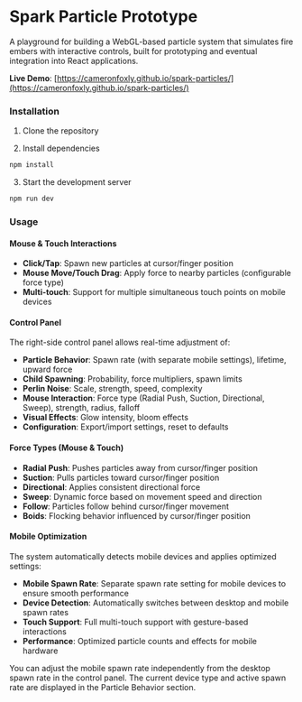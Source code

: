 # Spark Particle Prototype

A playground for building a WebGL-based particle system that simulates fire embers with interactive controls, built for prototyping and eventual integration into React applications.

**Live Demo**: [https://cameronfoxly.github.io/spark-particles/](https://cameronfoxly.github.io/spark-particles/)

### Installation

1. Clone the repository

2. Install dependencies
```bash
npm install
```

3. Start the development server
```bash
npm run dev
```

### Usage

#### Mouse & Touch Interactions
- **Click/Tap**: Spawn new particles at cursor/finger position
- **Mouse Move/Touch Drag**: Apply force to nearby particles (configurable force type)
- **Multi-touch**: Support for multiple simultaneous touch points on mobile devices

#### Control Panel
The right-side control panel allows real-time adjustment of:

- **Particle Behavior**: Spawn rate (with separate mobile settings), lifetime, upward force
- **Child Spawning**: Probability, force multipliers, spawn limits
- **Perlin Noise**: Scale, strength, speed, complexity
- **Mouse Interaction**: Force type (Radial Push, Suction, Directional, Sweep), strength, radius, falloff
- **Visual Effects**: Glow intensity, bloom effects
- **Configuration**: Export/import settings, reset to defaults

#### Force Types (Mouse & Touch)
- **Radial Push**: Pushes particles away from cursor/finger position
- **Suction**: Pulls particles toward cursor/finger position  
- **Directional**: Applies consistent directional force
- **Sweep**: Dynamic force based on movement speed and direction
- **Follow**: Particles follow behind cursor/finger movement
- **Boids**: Flocking behavior influenced by cursor/finger position

#### Mobile Optimization
The system automatically detects mobile devices and applies optimized settings:

- **Mobile Spawn Rate**: Separate spawn rate setting for mobile devices to ensure smooth performance
- **Device Detection**: Automatically switches between desktop and mobile spawn rates
- **Touch Support**: Full multi-touch support with gesture-based interactions
- **Performance**: Optimized particle counts and effects for mobile hardware

You can adjust the mobile spawn rate independently from the desktop spawn rate in the control panel. The current device type and active spawn rate are displayed in the Particle Behavior section.
